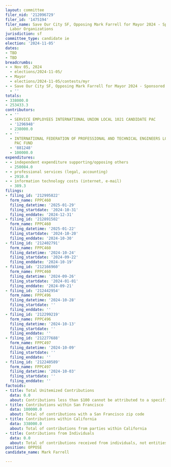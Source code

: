 ```yaml
---
layout: committee
filer_nid: '212096729'
filer_id: '1475194'
filer_name: Save Our City SF, Opposing Mark Farrell for Mayor 2024 - Sponsored by
  Labor Organizations
jurisdiction: sf
committee_type: candidate ie
election: '2024-11-05'
dates:
- TBD
- TBD
breadcrumbs:
- - Nov 05, 2024
  - elections/2024-11-05/
- - Mayor
  - elections/2024-11-05/contests/myr
- - Save Our City SF, Opposing Mark Farrell for Mayor 2024 - Sponsored by Labor Organizations
  - ''
totals:
- 338000.0
- 253433.3
contributors:
- - ''
  - SERVICE EMPLOYEES INTERNATIONAL UNION LOCAL 1021 CANDIDATE PAC
  - '1296948'
  - 238000.0
- - ''
  - INTERNATIONAL FEDERATION OF PROFESSIONAL AND TECHNICAL ENGINEERS LOCAL 21 TJ ANTHONY
    PAC FUND
  - '881248'
  - 100000.0
expenditures:
- - independent expenditure supporting/opposing others
  - 250084.0
- - professional services (legal, accounting)
  - 2910.0
- - information technology costs (internet, e-mail)
  - 389.3
filings:
- filing_id: '212995822'
  form_name: FPPC460
  filing_datetime: '2025-01-29'
  filing_startdate: '2024-10-31'
  filing_enddate: '2024-12-31'
- filing_id: '212891502'
  form_name: FPPC460
  filing_datetime: '2025-01-22'
  filing_startdate: '2024-10-20'
  filing_enddate: '2024-10-30'
- filing_id: '212402791'
  form_name: FPPC460
  filing_datetime: '2024-10-24'
  filing_startdate: '2024-09-22'
  filing_enddate: '2024-10-19'
- filing_id: '212166960'
  form_name: FPPC460
  filing_datetime: '2024-09-26'
  filing_startdate: '2024-01-01'
  filing_enddate: '2024-09-21'
- filing_id: '212442954'
  form_name: FPPC496
  filing_datetime: '2024-10-28'
  filing_startdate: ''
  filing_enddate: ''
- filing_id: '212299219'
  form_name: FPPC496
  filing_datetime: '2024-10-13'
  filing_startdate: ''
  filing_enddate: ''
- filing_id: '212277688'
  form_name: FPPC497
  filing_datetime: '2024-10-09'
  filing_startdate: ''
  filing_enddate: ''
- filing_id: '212240589'
  form_name: FPPC497
  filing_datetime: '2024-10-03'
  filing_startdate: ''
  filing_enddate: ''
factoids:
- title: Total Unitemized Contributions
  data: 0.0
  about: Contributions less than $100 cannot be attributed to a specific individual
- title: Contributions within San Francisco
  data: 100000.0
  about: Total of contributions with a San Francisco zip code
- title: Contributions within California
  data: 338000.0
  about: Total of contributions from parties within California
- title: Contributions from Individuals
  data: 0.0
  about: Total of contributions received from individuals, not entities
position: OPPOSE
candidate_name: Mark Farrell

---
```


